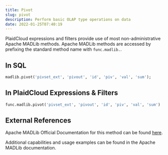 ```yaml
---
title: Pivot
slug: pivot
description: Perform basic OLAP type operations on data
date: 2022-01-25T07:40:19
---
```



PlaidCloud expressions and filters provide use of most non-administrative Apache MADLib methods. Apache MADLib methods are accessed by prefixing the standard method name with `func.madlib.`.



## In SQL



```sql
madlib.pivot('pivset_ext', 'pivout', 'id', 'piv', 'val', 'sum');
```


## In PlaidCloud Expressions & Filters



```python
func.madlib.pivot('pivset_ext', 'pivout', 'id', 'piv', 'val', 'sum')
```


## External References


Apache MADLib Official Documentation for this method can be found [here](https://madlib.apache.org/docs/latest/group__grp__pivot.html).



Additional capabilities and usage examples can be found in the Apache MADLib documentation.

